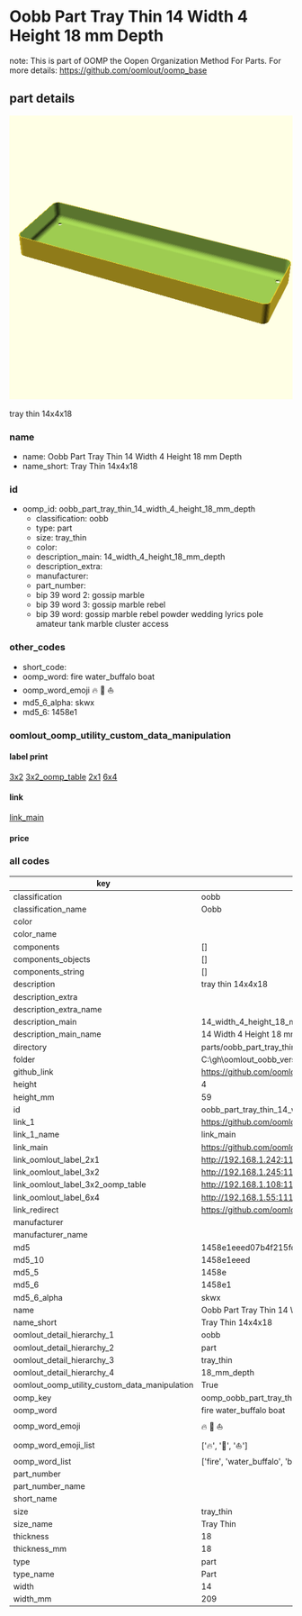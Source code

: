 # Oobb Part Tray Thin 14 Width 4 Height 18 mm Depth  

note: This is part of OOMP the Oopen Organization Method For Parts. For more details: https://github.com/oomlout/oomp_base

##  part details
  

[![](3dpr.png)](3dpr.png)

tray thin 14x4x18



### name
* name: Oobb Part Tray Thin 14 Width 4 Height 18 mm Depth
* name_short: Tray Thin 14x4x18 
### id
* oomp_id: oobb_part_tray_thin_14_width_4_height_18_mm_depth
  * classification: oobb
  * type: part
  * size: tray_thin
  * color: 
  * description_main: 14_width_4_height_18_mm_depth
  * description_extra: 
  * manufacturer: 
  * part_number: 
  * bip 39 word 2: gossip marble
  * bip 39 word 3: gossip marble rebel
  * bip 39 word: gossip marble rebel powder wedding lyrics pole amateur tank marble cluster access

### other_codes
* short_code: 
* oomp_word: fire water_buffalo boat
* oomp_word_emoji :fire: :water_buffalo: :boat:
* md5_6_alpha: skwx
* md5_6: 1458e1






### oomlout_oomp_utility_custom_data_manipulation
#### label print
[3x2](http://192.168.1.245:1112/?label=oomp%20skwx)
[3x2_oomp_table](http://192.168.1.108:1112/?label=oomp%20skwx)
[2x1](http://192.168.1.242:1112/?label=oomp%20skwx)
[6x4](http://192.168.1.55:1112/?label=oomp%20skwx)    

#### link

[link_main](https://github.com/oomlout/oomlout_oobb_version_4_generated_parts/tree/main/navigation_oomp/oobb/part/tray_thin/14_width_4_height_18_mm_depth/part)                              

#### price







### all codes 
| key | value |  
| --- | --- |  
| classification | oobb |  
| classification_name | Oobb |  
| color |  |  
| color_name |  |  
| components | [] |  
| components_objects | [] |  
| components_string | [] |  
| description | tray thin 14x4x18 |  
| description_extra |  |  
| description_extra_name |  |  
| description_main | 14_width_4_height_18_mm_depth |  
| description_main_name | 14 Width 4 Height 18 mm Depth |  
| directory | parts/oobb_part_tray_thin_14_width_4_height_18_mm_depth |  
| folder | C:\gh\oomlout_oobb_version_4_generated_parts\parts\oobb_part_tray_thin_14_width_4_height_18_mm_depth |  
| github_link | https://github.com/oomlout/oomlout_oomp_part_src/tree/main/parts/oobb_part_tray_thin_14_width_4_height_18_mm_depth |  
| height | 4 |  
| height_mm | 59 |  
| id | oobb_part_tray_thin_14_width_4_height_18_mm_depth |  
| link_1 | https://github.com/oomlout/oomlout_oobb_version_4_generated_parts/tree/main/navigation_oomp/oobb/part/tray_thin/14_width_4_height_18_mm_depth/part |  
| link_1_name | link_main |  
| link_main | https://github.com/oomlout/oomlout_oobb_version_4_generated_parts/tree/main/navigation_oomp/oobb/part/tray_thin/14_width_4_height_18_mm_depth/part |  
| link_oomlout_label_2x1 | http://192.168.1.242:1112/?label=oomp%20skwx |  
| link_oomlout_label_3x2 | http://192.168.1.245:1112/?label=oomp%20skwx |  
| link_oomlout_label_3x2_oomp_table | http://192.168.1.108:1112/?label=oomp%20skwx |  
| link_oomlout_label_6x4 | http://192.168.1.55:1112/?label=oomp%20skwx |  
| link_redirect | https://github.com/oomlout/oomlout_oobb_version_4_generated_parts/tree/main/parts/oobb_tray_thin_14_04_18 |  
| manufacturer |  |  
| manufacturer_name |  |  
| md5 | 1458e1eeed07b4f215fc7a936661eb27 |  
| md5_10 | 1458e1eeed |  
| md5_5 | 1458e |  
| md5_6 | 1458e1 |  
| md5_6_alpha | skwx |  
| name | Oobb Part Tray Thin 14 Width 4 Height 18 mm Depth |  
| name_short | Tray Thin 14x4x18  |  
| oomlout_detail_hierarchy_1 | oobb |  
| oomlout_detail_hierarchy_2 | part |  
| oomlout_detail_hierarchy_3 | tray_thin |  
| oomlout_detail_hierarchy_4 | 18_mm_depth |  
| oomlout_oomp_utility_custom_data_manipulation | True |  
| oomp_key | oomp_oobb_part_tray_thin_14_width_4_height_18_mm_depth |  
| oomp_word | fire water_buffalo boat |  
| oomp_word_emoji | :fire: :water_buffalo: :boat: |  
| oomp_word_emoji_list | [':fire:', ':water_buffalo:', ':boat:'] |  
| oomp_word_list | ['fire', 'water_buffalo', 'boat'] |  
| part_number |  |  
| part_number_name |  |  
| short_name |  |  
| size | tray_thin |  
| size_name | Tray Thin |  
| thickness | 18 |  
| thickness_mm | 18 |  
| type | part |  
| type_name | Part |  
| width | 14 |  
| width_mm | 209 |  
